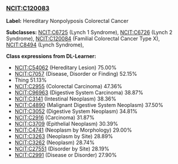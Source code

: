 
### [NCIT:C120083](http://purl.obolibrary.org/obo/NCIT_C120083)
**Label:** Hereditary Nonpolyposis Colorectal Cancer

**Subclasses:** [NCIT:C6725](http://purl.obolibrary.org/obo/NCIT_C6725) (Lynch 1 Syndrome), [NCIT:C6726](http://purl.obolibrary.org/obo/NCIT_C6726) (Lynch 2 Syndrome), [NCIT:C120084](http://purl.obolibrary.org/obo/NCIT_C120084) (Familial Colorectal Cancer Type X), [NCIT:C8494](http://purl.obolibrary.org/obo/NCIT_C8494) (Lynch Syndrome), 

**Class expressions from DL-Learner:**

- [NCIT:C54062](http://purl.obolibrary.org/obo/NCIT_C54062) (Hereditary Lesion) 75.00%
- [NCIT:C7057](http://purl.obolibrary.org/obo/NCIT_C7057) (Disease, Disorder or Finding) 52.15%
- Thing 51.13%
- [NCIT:C2955](http://purl.obolibrary.org/obo/NCIT_C2955) (Colorectal Carcinoma) 47.36%
- [NCIT:C96963](http://purl.obolibrary.org/obo/NCIT_C96963) (Digestive System Carcinoma) 38.87%
- [NCIT:C3141](http://purl.obolibrary.org/obo/NCIT_C3141) (Intestinal Neoplasm) 38.36%
- [NCIT:C4890](http://purl.obolibrary.org/obo/NCIT_C4890) (Malignant Digestive System Neoplasm) 37.50%
- [NCIT:C3052](http://purl.obolibrary.org/obo/NCIT_C3052) (Digestive System Neoplasm) 34.81%
- [NCIT:C2916](http://purl.obolibrary.org/obo/NCIT_C2916) (Carcinoma) 31.87%
- [NCIT:C3709](http://purl.obolibrary.org/obo/NCIT_C3709) (Epithelial Neoplasm) 30.39%
- [NCIT:C4741](http://purl.obolibrary.org/obo/NCIT_C4741) (Neoplasm by Morphology) 29.00%
- [NCIT:C3263](http://purl.obolibrary.org/obo/NCIT_C3263) (Neoplasm by Site) 28.89%
- [NCIT:C3262](http://purl.obolibrary.org/obo/NCIT_C3262) (Neoplasm) 28.74%
- [NCIT:C27551](http://purl.obolibrary.org/obo/NCIT_C27551) (Disorder by Site) 28.19%
- [NCIT:C2991](http://purl.obolibrary.org/obo/NCIT_C2991) (Disease or Disorder) 27.90%


